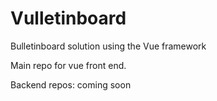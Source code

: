 # Vulletinboard
Bulletinboard solution using the Vue framework
  
  
Main repo for vue front end.  
  
  Backend repos:
  coming soon
